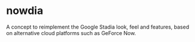 # nowdia
A concept to reimplement the Google Stadia look, feel and features, based on alternative cloud platforms such as GeForce Now.
